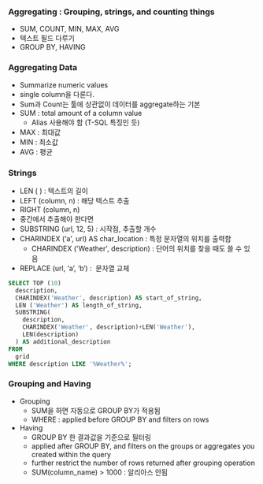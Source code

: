 ### Aggregating : Grouping, strings, and counting things
- SUM, COUNT, MIN, MAX, AVG
- 텍스트 필드 다루기
- GROUP BY, HAVING


### Aggregating Data
- Summarize numeric values
- single column을 다룬다.
- Sum과 Count는 툴에 상관없이 데이터를 aggregate하는 기본
- SUM : total amount of a column value
    - Alias 사용해야 함 (T-SQL 특징인 듯)
- MAX : 최대값
- MIN : 최소값
- AVG : 평균


### Strings

- LEN ( ) : 텍스트의 길이
- LEFT (column, n) : 해당 텍스트 추출
- RIGHT (column, n)
- 중간에서 추출해야 한다면
- SUBSTRING (url, 12, 5) : 시작점, 추출할 개수
- CHARINDEX (‘a', url) AS char_location : 특정 문자열의 위치를 출력함
  -   CHARINDEX ('Weather', description) : 단어의 위치를 찾을 때도 쓸 수 있음
- REPLACE (url, ‘a’, ‘b‘) :  문자열 교체

```SQL
SELECT TOP (10)
  description,
  CHARINDEX('Weather', description) AS start_of_string,
  LEN ('Weather') AS length_of_string,
  SUBSTRING(
    description,
    CHARINDEX('Weather', description)+LEN('Weather'),
    LEN(description)
  ) AS additional_description
FROM
  grid
WHERE description LIKE '%Weather%';
```


### Grouping and Having
- Grouping
  - SUM을 하면 자동으로 GROUP BY가 적용됨
  - WHERE : applied before GROUP BY and filters on rows
- Having
  - GROUP BY 한 결과값을 기준으로 필터링
  - applied after GROUP BY, and filters on the groups or aggregates you created within the query
  - further restrict the number of rows returned after grouping operation
  - SUM(column_name) > 1000 : 알리아스 안됨

